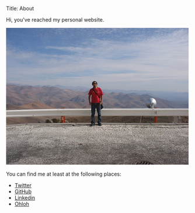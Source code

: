 Title: About

Hi, you've reached my personal website.

![Yeah, that's me.](/images/freyes.jpg)

You can find me at least at the following places:

* [Twitter](https://twitter.com/gnusis)
* [GitHub](https://github.com/freyes)
* [Linkedin](https://www.linkedin.com/in/freyesas)
* [Ohloh](https://www.ohloh.net/accounts/freyes)
